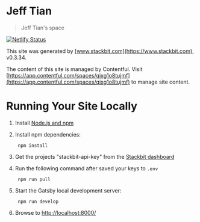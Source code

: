 # Jeff Tian

> Jeff Tian's space

[![Netlify Status](https://api.netlify.com/api/v1/badges/7dcb93a2-3f0f-40e1-8f5d-27bf4b907490/deploy-status)](https://app.netlify.com/sites/jeff-tian/deploys)

This site was generated by [www.stackbit.com](https://www.stackbit.com), v0.3.34.

The content of this site is managed by Contentful. Visit [https://app.contentful.com/spaces/qixg1o8tujmf](https://app.contentful.com/spaces/qixg1o8tujmf) to manage site content.

# Running Your Site Locally

1. Install [Node.js and npm](https://nodejs.org/en/)

1. Install npm dependencies:

        npm install

1. Get the projects "stackbit-api-key" from the [Stackbit dashboard](https://app.stackbit.com/dashboard)

1. Run the following command after saved your keys to `.env`

        npm run pull

1. Start the Gatsby local development server:

        npm run develop

1. Browse to [http://localhost:8000/](http://localhost:8000/)
